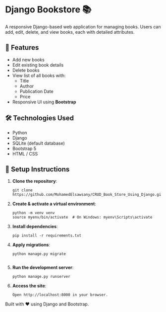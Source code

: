 # Django Bookstore 📚

A responsive Django-based web application for managing books. Users can add, edit, delete, and view books, each with detailed attributes.

## 🚀 Features

- Add new books
- Edit existing book details
- Delete books
- View list of all books with:
  - Title
  - Author
  - Publication Date
  - Price
- Responsive UI using **Bootstrap**

## 🛠️ Technologies Used

- Python
- Django
- SQLite (default database)
- Bootstrap 5
- HTML / CSS

## 🧪 Setup Instructions

1. **Clone the repository**:
   ```
   git clone https://github.com/MohamedElsawsany/CRUD_Book_Store_Using_Django.git

2. **Create & activate a virtual environment**:
   ```
   python -m venv venv
   source myenv/bin/activate  # On Windows: myenv\Scripts\activate

3. **Install dependencies**:
   ```
   pip install -r requirements.txt

4. **Apply migrations**:
   ```
   python manage.py migrate
  
5. **Run the development server**:
   ```  
   python manage.py runserver

6. **Access the site**:
   ```
   Open http://localhost:8000 in your browser.

Built with ❤️ using Django and Bootstrap.
